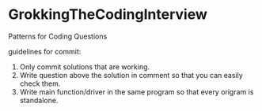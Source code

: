 # GrokkingTheCodingInterview
Patterns for Coding Questions

guidelines for commit:
1. Only commit solutions that are working.
2. Write question above the solution in comment so that you can easily check them.
3. Write main function/driver in the same program so that every origram is standalone.

